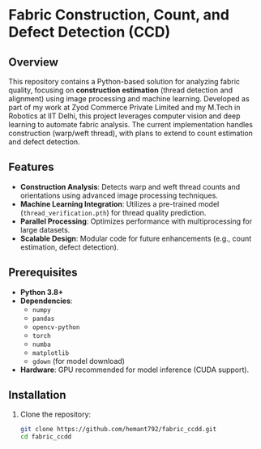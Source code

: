 # Fabric Construction, Count, and Defect Detection (CCD)

## Overview
This repository contains a Python-based solution for analyzing fabric quality, focusing on **construction estimation** (thread detection and alignment) using image processing and machine learning. Developed as part of my work at Zyod Commerce Private Limited and my M.Tech in Robotics at IIT Delhi, this project leverages computer vision and deep learning to automate fabric analysis. The current implementation handles construction (warp/weft thread), with plans to extend to count estimation and defect detection.

## Features
- **Construction Analysis**: Detects warp and weft thread counts and orientations using advanced image processing techniques.
- **Machine Learning Integration**: Utilizes a pre-trained model (`thread_verification.pth`) for thread quality prediction.
- **Parallel Processing**: Optimizes performance with multiprocessing for large datasets.
- **Scalable Design**: Modular code for future enhancements (e.g., count estimation, defect detection).

## Prerequisites
- **Python 3.8+**
- **Dependencies**:
  - `numpy`
  - `pandas`
  - `opencv-python`
  - `torch`
  - `numba`
  - `matplotlib`
  - `gdown` (for model download)
- **Hardware**: GPU recommended for model inference (CUDA support).

## Installation
1. Clone the repository:
   ```bash
   git clone https://github.com/hemant792/fabric_ccdd.git
   cd fabric_ccdd
